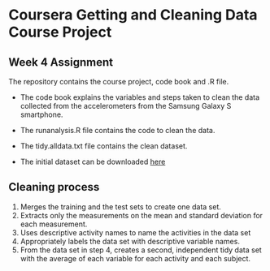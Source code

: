 # Coursera Getting and Cleaning Data Course Project
## Week 4 Assignment

The repository contains the course project, code book and .R file. 

- The code book explains the variables and steps taken to clean the data collected from the accelerometers from the Samsung Galaxy S smartphone. 

- The runanalysis.R file contains the code to clean the data. 

- The tidy.alldata.txt file contains the clean dataset.

- The initial dataset can be downloaded [here](https://d396qusza40orc.cloudfront.net/getdata%2Fprojectfiles%2FUCI%20HAR%20Dataset.zip)

## Cleaning process
1. Merges the training and the test sets to create one data set.
2. Extracts only the measurements on the mean and standard deviation for each measurement.
3. Uses descriptive activity names to name the activities in the data set
4. Appropriately labels the data set with descriptive variable names.
5. From the data set in step 4, creates a second, independent tidy data set with the average of each variable for each activity and each subject.
